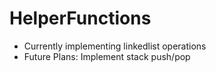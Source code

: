# HelperFunctions

- Currently implementing linkedlist operations
- Future Plans: Implement stack push/pop 
